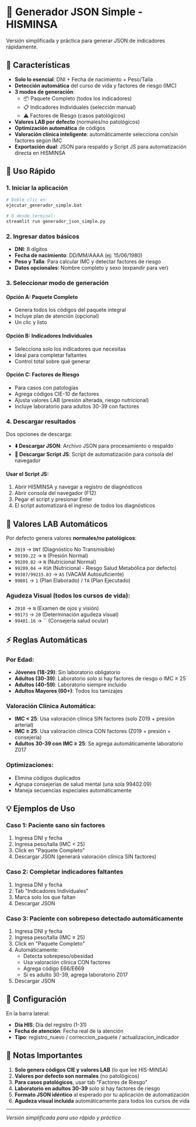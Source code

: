 # 🏥 Generador JSON Simple - HISMINSA

Versión simplificada y práctica para generar JSON de indicadores rápidamente.

## 🚀 Características

- **Solo lo esencial**: DNI + Fecha de nacimiento + Peso/Talla
- **Detección automática** del curso de vida y factores de riesgo (IMC)
- **3 modos de generación**:
  - 📦 Paquete Completo (todos los indicadores)
  - 📋 Indicadores Individuales (selección manual)
  - ⚠️ Factores de Riesgo (casos patológicos)
- **Valores LAB por defecto** (normales/no patológicos)
- **Optimización automática** de códigos
- **Valoración clínica inteligente**: automáticamente selecciona con/sin factores según IMC
- **Exportación dual**: JSON para respaldo y Script JS para automatización directa en HISMINSA

## 📝 Uso Rápido

### 1. Iniciar la aplicación
```bash
# Doble clic en:
ejecutar_generador_simple.bat

# O desde terminal:
streamlit run generador_json_simple.py
```

### 2. Ingresar datos básicos
- **DNI**: 8 dígitos
- **Fecha de nacimiento**: DD/MM/AAAA (ej: 15/06/1980)
- **Peso y Talla**: Para calcular IMC y detectar factores de riesgo
- **Datos opcionales**: Nombre completo y sexo (expandir para ver)

### 3. Seleccionar modo de generación

#### Opción A: Paquete Completo
- Genera todos los códigos del paquete integral
- Incluye plan de atención (opcional)
- Un clic y listo

#### Opción B: Indicadores Individuales
- Selecciona solo los indicadores que necesitas
- Ideal para completar faltantes
- Control total sobre qué generar

#### Opción C: Factores de Riesgo
- Para casos con patologías
- Agrega códigos CIE-10 de factores
- Ajusta valores LAB (presión alterada, riesgo nutricional)
- Incluye laboratorio para adultos 30-39 con factores

### 4. Descargar resultados
Dos opciones de descarga:
- **⬇️ Descargar JSON**: Archivo JSON para procesamiento o respaldo
- **📜 Descargar Script JS**: Script de automatización para consola del navegador

#### Usar el Script JS:
1. Abrir HISMINSA y navegar a registro de diagnósticos
2. Abrir consola del navegador (F12)
3. Pegar el script y presionar Enter
4. El script automatizará el ingreso de todos los diagnósticos

## 🎯 Valores LAB Automáticos

Por defecto genera valores **normales/no patológicos**:
- `Z019` → `DNT` (Diagnóstico No Transmisible)
- `99199.22` → `N` (Presión Normal)
- `99209.02` → `N` (Nutricional Normal)
- `99209.04` → `RSM` (Nutricional - Riesgo Salud Metabólica por defecto)
- `99387/99215.03` → `AS` (VACAM Autosuficiente)
- `99801` → `1` (Plan Elaborado) / `TA` (Plan Ejecutado)

### Agudeza Visual (todos los cursos de vida):
- `Z010` → `N` (Examen de ojos y visión)
- `99173` → `20` (Determinación agudeza visual)
- `99401.16` → `` (Consejería salud ocular)

## ⚡ Reglas Automáticas

### Por Edad:
- **Jóvenes (18-29)**: Sin laboratorio obligatorio
- **Adultos (30-39)**: Laboratorio solo si hay factores de riesgo o IMC ≥ 25
- **Adultos (40-59)**: Laboratorio siempre incluido
- **Adultos Mayores (60+)**: Todos los tamizajes

### Valoración Clínica Automática:
- **IMC < 25**: Usa valoración clínica SIN factores (solo Z019 + presión arterial)
- **IMC ≥ 25**: Usa valoración clínica CON factores (Z019 + presión + consejería)
- **Adultos 30-39 con IMC ≥ 25**: Se agrega automáticamente laboratorio Z017

### Optimizaciones:
- Elimina códigos duplicados
- Agrupa consejerías de salud mental (una sola 99402.09)
- Maneja secuencias especiales automáticamente

## 💡 Ejemplos de Uso

### Caso 1: Paciente sano sin factores
1. Ingresa DNI y fecha
2. Ingresa peso/talla (IMC < 25)
3. Click en "Paquete Completo"
4. Descargar JSON (generará valoración clínica SIN factores)

### Caso 2: Completar indicadores faltantes
1. Ingresa DNI y fecha
2. Tab "Indicadores Individuales"
3. Marca solo los que faltan
4. Descargar JSON

### Caso 3: Paciente con sobrepeso detectado automáticamente
1. Ingresa DNI y fecha
2. Ingresa peso/talla (IMC ≥ 25)
3. Click en "Paquete Completo"
4. Automáticamente:
   - Detecta sobrepeso/obesidad
   - Usa valoración clínica CON factores
   - Agrega código E66/E669
   - Si es adulto 30-39, agrega laboratorio Z017
5. Descargar JSON

## 🔧 Configuración

En la barra lateral:
- **Día HIS**: Día del registro (1-31)
- **Fecha de atención**: Fecha real de la atención
- **Tipo**: registro_nuevo / correccion_paquete / actualizacion_indicador

## 📌 Notas Importantes

1. **Solo genera códigos CIE y valores LAB** (lo que lee HIS-MINSA)
2. **Valores por defecto son normales** (no patológicos)
3. **Para casos patológicos**, usar tab "Factores de Riesgo"
4. **Laboratorio en adultos 30-39** solo si hay factores de riesgo
5. **Formato JSON idéntico** al esperado por tu aplicación de automatización
6. **Agudeza visual incluida** automáticamente para todos los cursos de vida

---

*Versión simplificada para uso rápido y práctico*